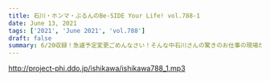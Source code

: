```yaml
---
title: 石川・ホンマ・ぶるんのBe-SIDE Your Life! vol.788-1
date: June 13, 2021
tags: ['2021', 'June 2021', 'vol.788']
draft: false
summary: 6/20収録！急遽予定変更ごめんなさい！そんな中石川さんの驚きのお仕事の現場が･･･
---
```


http://project-phi.ddo.jp/ishikawa/ishikawa788_1.mp3